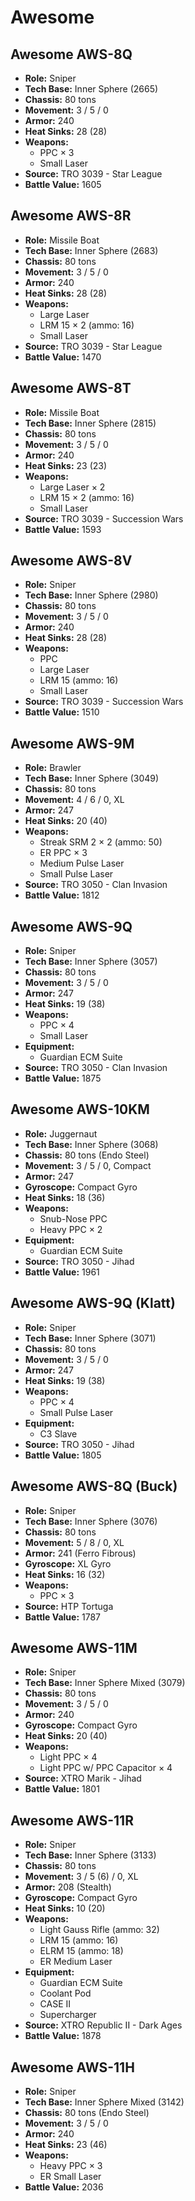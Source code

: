 # Awesome
## Awesome AWS-8Q
- **Role:** Sniper
- **Tech Base:** Inner Sphere (2665)
- **Chassis:** 80 tons
- **Movement:** 3 / 5 / 0
- **Armor:** 240
- **Heat Sinks:** 28 (28)
- **Weapons:**
  - PPC × 3
  - Small Laser
- **Source:** TRO 3039 - Star League
- **Battle Value:** 1605

## Awesome AWS-8R
- **Role:** Missile Boat
- **Tech Base:** Inner Sphere (2683)
- **Chassis:** 80 tons
- **Movement:** 3 / 5 / 0
- **Armor:** 240
- **Heat Sinks:** 28 (28)
- **Weapons:**
  - Large Laser
  - LRM 15 × 2 (ammo: 16)
  - Small Laser
- **Source:** TRO 3039 - Star League
- **Battle Value:** 1470

## Awesome AWS-8T
- **Role:** Missile Boat
- **Tech Base:** Inner Sphere (2815)
- **Chassis:** 80 tons
- **Movement:** 3 / 5 / 0
- **Armor:** 240
- **Heat Sinks:** 23 (23)
- **Weapons:**
  - Large Laser × 2
  - LRM 15 × 2 (ammo: 16)
  - Small Laser
- **Source:** TRO 3039 - Succession Wars
- **Battle Value:** 1593

## Awesome AWS-8V
- **Role:** Sniper
- **Tech Base:** Inner Sphere (2980)
- **Chassis:** 80 tons
- **Movement:** 3 / 5 / 0
- **Armor:** 240
- **Heat Sinks:** 28 (28)
- **Weapons:**
  - PPC
  - Large Laser
  - LRM 15 (ammo: 16)
  - Small Laser
- **Source:** TRO 3039 - Succession Wars
- **Battle Value:** 1510

## Awesome AWS-9M
- **Role:** Brawler
- **Tech Base:** Inner Sphere (3049)
- **Chassis:** 80 tons
- **Movement:** 4 / 6 / 0, XL
- **Armor:** 247
- **Heat Sinks:** 20 (40)
- **Weapons:**
  - Streak SRM 2 × 2 (ammo: 50)
  - ER PPC × 3
  - Medium Pulse Laser
  - Small Pulse Laser
- **Source:** TRO 3050 - Clan Invasion
- **Battle Value:** 1812

## Awesome AWS-9Q
- **Role:** Sniper
- **Tech Base:** Inner Sphere (3057)
- **Chassis:** 80 tons
- **Movement:** 3 / 5 / 0
- **Armor:** 247
- **Heat Sinks:** 19 (38)
- **Weapons:**
  - PPC × 4
  - Small Laser
- **Equipment:**
  - Guardian ECM Suite
- **Source:** TRO 3050 - Clan Invasion
- **Battle Value:** 1875

## Awesome AWS-10KM
- **Role:** Juggernaut
- **Tech Base:** Inner Sphere (3068)
- **Chassis:** 80 tons (Endo Steel)
- **Movement:** 3 / 5 / 0, Compact
- **Armor:** 247
- **Gyroscope:** Compact Gyro
- **Heat Sinks:** 18 (36)
- **Weapons:**
  - Snub-Nose PPC
  - Heavy PPC × 2
- **Equipment:**
  - Guardian ECM Suite
- **Source:** TRO 3050 - Jihad
- **Battle Value:** 1961

## Awesome AWS-9Q (Klatt)
- **Role:** Sniper
- **Tech Base:** Inner Sphere (3071)
- **Chassis:** 80 tons
- **Movement:** 3 / 5 / 0
- **Armor:** 247
- **Heat Sinks:** 19 (38)
- **Weapons:**
  - PPC × 4
  - Small Pulse Laser
- **Equipment:**
  - C3 Slave
- **Source:** TRO 3050 - Jihad
- **Battle Value:** 1805

## Awesome AWS-8Q (Buck)
- **Role:** Sniper
- **Tech Base:** Inner Sphere (3076)
- **Chassis:** 80 tons
- **Movement:** 5 / 8 / 0, XL
- **Armor:** 241 (Ferro Fibrous)
- **Gyroscope:** XL Gyro
- **Heat Sinks:** 16 (32)
- **Weapons:**
  - PPC × 3
- **Source:** HTP Tortuga
- **Battle Value:** 1787

## Awesome AWS-11M
- **Role:** Sniper
- **Tech Base:** Inner Sphere Mixed (3079)
- **Chassis:** 80 tons
- **Movement:** 3 / 5 / 0
- **Armor:** 240
- **Gyroscope:** Compact Gyro
- **Heat Sinks:** 20 (40)
- **Weapons:**
  - Light PPC × 4
  - Light PPC w/ PPC Capacitor × 4
- **Source:** XTRO Marik - Jihad
- **Battle Value:** 1801

## Awesome AWS-11R
- **Role:** Sniper
- **Tech Base:** Inner Sphere (3133)
- **Chassis:** 80 tons
- **Movement:** 3 / 5 (6) / 0, XL
- **Armor:** 208 (Stealth)
- **Gyroscope:** Compact Gyro
- **Heat Sinks:** 10 (20)
- **Weapons:**
  - Light Gauss Rifle (ammo: 32)
  - LRM 15 (ammo: 16)
  - ELRM 15 (ammo: 18)
  - ER Medium Laser
- **Equipment:**
  - Guardian ECM Suite
  - Coolant Pod
  - CASE II
  - Supercharger
- **Source:** XTRO Republic II - Dark Ages  
- **Battle Value:** 1878

## Awesome AWS-11H
- **Role:** Sniper
- **Tech Base:** Inner Sphere Mixed (3142)
- **Chassis:** 80 tons (Endo Steel)
- **Movement:** 3 / 5 / 0
- **Armor:** 240
- **Heat Sinks:** 23 (46)
- **Weapons:**
  - Heavy PPC × 3
  - ER Small Laser
- **Battle Value:** 2036

